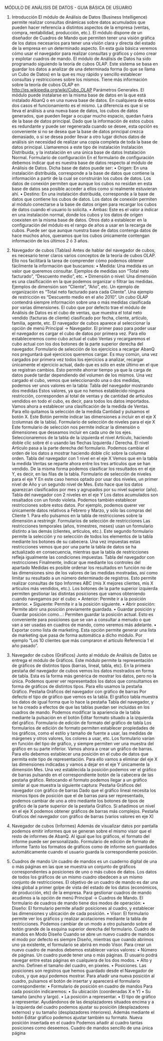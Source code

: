 MÓDULO DE ANÁLISIS DE DATOS - GUIA BÁSICA DE USUARIO
1. Introducción
El módulo de Análisis de Datos (Business Intelligence) permite realizar consultas dinámicas sobre datos
acumulados que pueden hacer referencia a distintos aspectos de la empresa (ventas, compra,
rentabilidad, producción, etc.). El módulo dispone de un diseñador de Cuadros de Mando que permiten
tener una visión gráfica de los datos necesarios para tener una visión clara y directa del estado de la
empresa en un determinado aspecto.
En esta guía básica veremos cómo usar el navegador para realizar consultas y gráficos y cómo crear y
explotar cuadros de mando.
El módulo de Análisis de Datos ha sido programado siguiendo la teoría de cubos OLAP. Este sistema se
basa en guardar los datos a analizar de una determinada forma (lo que se llama un Cubo de Datos) en la
que es muy rápido y sencillo establecer consultas y restricciones sobre los mismos. Tiene más
información sobre la teoría de cubos OLAP en http://es.wikipedia.org/wiki/Cubo_OLAP
Parámetros Generales. El módulo puede instalarse en la misma base de datos en la que está instalado
AbanQ o en una nueva base de datos. En cualquiera de estos dos casos el funcionamiento es el mismo.
La diferencia es que si se lleva el análisis a una nueva base de datos, los cubos de datos generados, que
pueden llegar a ocupar mucho espacio, quedan fuera de la base de datos principal. Dado que la
información de estos cubos es redundante y puede ser regenerada cuando se desee, esta opción es
conveniente si no se desea que la base de datos principal crezca demasiado, o si se desea poder llevar a
otro lugar dichos datos de análisis sin necesidad de realizar una copia completa de toda la base de datos
principal. Llamaremos a este tipo de instalación Instalación Distribuida, y la instalación en una única base
de datos Instalación Normal.
Formulario de configuración
En el formulario de configuración debemos indicar qué es nuestra base de datos respecto al módulo de
Análisis de Datos. Dicha base de datos puede ser:
• Origen: En una instalación distribuida, corresponde a la base de datos que contiene la
información a partir de la cual se construirán los cubos de datos. Los datos de conexión permiten
que aunque los cubos no residan en esta base de datos sea posible acceder a ellos como si
realmente estuvieran ahí.
• Destino: En una instalación distribuida, corresponde a la base de datos que contiene los cubos de
datos. Los datos de conexión permiten al módulo conectarse a la base de datos origen para
recargar los cubos de datos cuando el usuario lo solicita.
• Ambas: Este es el valor a indicar en una instalación normal, donde los cubos y los datos de
origen coexisten en la misma base de datos.
Otros dato a establecer en la configuración del módulo es el rango de años a usar en la recarga de cubos.
Puede ser que aunque nuestra base de datos contenga datos de hace muchos años, queramos que los
cubos únicamente contengan información de los últimos 2 ó 3 años.

2. Navegador de cubos (Tablas)
Antes de hablar del navegador de cubos, es necesario tener claros varios conceptos de la teoría de cubos
OLAP. Ello nos facilitará la tarea de comprender cómo podemos obtener fácilmente la información que
buscamos:
• Medida: Una medida es un valor que queremos consultar. Ejemplos de medidas son “Total neto
facturado”, “Descuento medio”, etc.
• Dimensión o nivel: Una dimensión es una clasificación en la que podemos organizar o filtrar las
medidas. Ejemplos de dimensión son “Cliente”, “Año”, etc. Un ejemplo de organización es “Total
neto facturado para cada Cliente”. Una ejemplo de restricción es “Descuento medio en el año
2010”.
Un cubo OLAP contendrá siempre información sobre una o más medidas clasificada por varias
dimensiones. El cubo que por defecto trae el módulo de Análisis de Datos es el cubo de ventas, que
muestra el total neto vendido (facturas de cliente) clasificado por fecha, cliente, artículo, familia, agente,
etc.
El navegador de cubos aparece al seleccionar la opción de menú Principal → Navegador.
El primer paso para poder usar el navegador es cargar el cubo de datos por primera vez. Para ello
estableceremos como cubo actual el cubo Ventas y recargaremos el cubo actual con los dos botones de la
parte superior derecha del navegador.
Formulario de selección de los ejercicios a recargar
AbanQ nos preguntará qué ejercicios queremos cargar. Es muy común, una vez cargados por primera vez
todos los ejercicios a analizar, recargar únicamente el ejercicio actual, dado que es sólo en este último en
el que se registran cambios. Esto permite ahorrar tiempo ya que la carga de datos puede tardar
dependiendo del volumen de los mismos.
Una vez cargado el cubo, vemos que seleccionando una o dos medidas, podemos ver unos valores en la
tabla:
Tabla del navegador mostrando dos medidas
Estos valores, ya que no hemos establecido ninguna restricción, corresponden al total de ventas y de
cantidad de artículos vendidos en todo el cubo, es decir, para todos los datos importados.
Vamos ahora a establecer una clasificación de la medida de Ventas. Para ello quitamos la selección de la
medida Cantidad y pulsamos el botón X. Este Botón permite indicar las dimensiones a incluir en el eje X
(columnas de la tabla).
Formulario de selección de niveles para el eje X
Este formulario de selección nos permite indicar la dimensión o dimensiones que deseamos incluir en
cada uno de los ejes. Seleccionaremos de la tabla de la izquierda el nivel Artículo, haciendo doble clic
sobre él o usando las flechas Izquierda / Derecha. El nivel Artículo pasa a la parte derecha del formulario.
Podemos cambiar el orden de los datos a mostrar haciendo doble clic sobre la columna orden.
Tabla del navegador con 1 nivel en el eje X
Vemos que en la tabla la medida Ventas se reparte ahora entre los tres artículos que se han vendido.
De la misma forma podemos clasificar los resultados en el eje Y, es decir, en las filas de la tabla.
Formulario de selección de niveles para el eje Y
En este caso hemos optado por usar dos niveles, un primer nivel de Año y un segundo nivel de Mes. Esto
hace que los datos aparezcan clasificados por mes y agrupados por su nivel superior (año).
Tabla del navegador con 2 niveles en el eje Y
Los datos acumulados son resaltados con un fondo violeta.
Podemos también establecer restricciones sobre estos datos. Por ejemplo, podemos querer ver
únicamente datos relativos a Febrero y Marzo, y sólo las compras del Cliente 1. Para ello pulsamos en la
tabla de restricciones sobre la dimensión a restringir.
Formularios de selección de restricciones
Las restricciones temporales (años, trimestres, meses) usan un formulario distinto a las demás (clientes,
artículos, etc.). Este segundo formulario permite la selección y no selección de todos los elementos de la
tabla mediante los botones de su cabecera.
Una vez impuestas estas restricciones vemos que por una parte la tabla de datos se ha actualizado en
consecuencia, mientras que la tabla de restricciones refleja igualmente las condiciones impuestas.
Tabla del navegador con restricciones
Finalmente, indicar que mediante los controles del apartado Medidas es posible ordenar los resultados en
función no de las dimensiones sino de los valores de las medidas mostradas, así como limitar su
resultado a un número determinado de registros. Esto permite realizar consultas de tipo Informes ABC
(mis X mejores clientes, mis X artículos más vendidos, etc.).
Los botones de la parte superior izquierda permiten gestionar las distintas posiciones que vamos
obteniendo cuando navegamos por el cubo:
• Anterior: Permite ir a la posición anterior.
• Siguiente: Permite ir a la posición siguiente.
• Abrir posición: Permite abrir una posición previamente guardada.
• Guardar posición y Guardar posición como...: Permiten guardar la posición actual. Esto es
conveniente para posiciones que se van a consultar a menudo o que van a ser usadas en cuadros
de mando, como veremos más adelante.
• Exportar como lista de marketing. Esta opción permite generar una lista de marketing que pasa
de forma automática a dicho módulo. Por ejemplo “Los 10 clientes que más compraron el artículo
Referencia 1 el año pasado”.
3. Navegador de cubos (Gráficos)
Junto al módulo de Análisis de Datos se entrega el módulo de Gráficos. Este módulo permite la
representación de gráficos de distintos tipos (barras, lineal, tabla, etc).
En la primera pestaña del navegador de cubos vemos los datos mostrados en forma de tabla. Esta es la
forma más genérica de mostrar los datos, pero no la única. Podemos querer ver representados los datos
que consultamos en forma de gráficos de distintos tipos. Para ello usamos la pestaña Gráfico.
Pestaña Gráficos del navegador con gráfico de barras
Por defecto el tipo de gráfico que vemos es la tabla. El gráfico tabla muestra los datos de igual forma que
lo hace la pestaña Tabla del navegador, y se ha creado a efectos de que las tablas puedan ser incluidas
en los cuadros de mando. Podemos modificar la apariencia de la tabla mediante la pulsación en el botón
Editar formato situado a la izquierda del gráfico.
Formulario de edición de formato del gráfico de tabla
Los formularios de edición de formato permiten establecer propiedades de los gráficos, como el estilo y
tamaño de fuente a usar, las medidas de márgenes y otros valores, los colores a usar, etc. Los formulario
varían en función del tipo de gráfico, y siempre permiten ver una muestra del gráfico en su parte inferior.
Vamos ahora a crear un gráfico de barras. Para ello debemos establecer una posición en el cubo de datos
que permita este tipo de representación. Para ello vamos a eliminar del eje X las dimensiones indicadas y
vamos a dejar en el eje Y únicamente la dimensión Mes. Una vez establecida la posición podemos ver el
gráfico de barras pulsando en el correspondiente botón de la cabecera de las pestaña gráfico.
Retocando el formato podemos llegar a un gráfico similar al que muestra la siguiente captura:
Pestaña Gráficos del navegador con gráfico de barras
Dado que el gráfico lineal necesita los mismos tipos de posición que el de barras para ser representado,
podemos cambiar de uno a otro mediante los botones de tipos de gráfico de la parte superior de la
pestaña Gráfico.
Si añadimos un nivel en el eje X podemos obtener gráficos de barras más complejos.
Pestaña Gráficos del navegador con gráfico de barras (varios valores en eje X)
4. Navegador de cubos (Informes)
Además de visualizar datos por pantalla podemos emitir informes que se generan sobre el mismo visor
que el resto de informes de AbanQ. Al igual que los gráficos, el formato del informe puede ser
personalizado.
Formulario de edición de formato de informe
Tanto los formatos de gráficos como de informe son guardados automáticamente cuando el usuario
guarda la correspondiente posición.
5. Cuadros de mando
Un cuadro de mandos es un cuaderno digital de una o más páginas en las que se muestra un conjunto de
gráficos correspondientes a posiciones de uno o más cubos de datos. Los datos de todos los gráficos de
un mismo cuadro obedecen a un mismo conjunto de restricciones.
El objetivo de un cuadro de mando es dar una idea global a primer golpe de vista del estado de los datos
(económicos, de producción, etc) de la empresa.
Para gestionar cuadros de mando acudimos a la opción de menú Principal → Cuadros de Mando.
El formulario de cuadros de mando tiene dos modos de operación:
• Diseño: El formulario permite añadir posiciones al cuadro, y establecer las dimensiones y
ubicación de cada posición.
• Visor: El formulario permite ver los gráficos y realizar acotaciones mediante la tabla de
restricciones.
Podemos cambiar de un modo a otro pulsando sobre el botón grande de la esquina superior derecha del
formulario.
Cuadro de mandos en Modo Diseño
Cuando se abre un nuevo cuadro de mandos el modo por defecto es siempre Diseño, mientras que
cuando abrimos uno ya existente, el formulario se abrirá en modo Visor.
Para crear un nuevo cuadro de mandos debemos establecer varios valores:
• Número de páginas. Un cuadro puede tener una o más páginas. El usuario podrá navegar entre
estas páginas en cualquiera de los dos modos.
• Alto y ancho. Definen el tamaño del cuadro, en píxeles.
• Posiciones. Las posiciones son registros que hemos guardado desde el Navegador de cubos, y
que aquí podemos mostrar. Para añadir una nueva posición al cuadro, pulsamos el botón de
insertar y aparecerá el formulario correspondiente:
•
Formulario de posición en cuadro de mandos
Para cada posición indicaremos:
• Su ubicación (coordenadas X e Y)
• Su tamaño (ancho y largo).
• La posición a representar.
• El tipo de gráfico a representar.
Ayudándonos de las desplazadores situados encima y a la izquierda del cuadro podemos ajustar su
posición (desplazadores externos) y su tamaño (desplazadores interiores). Además mediante el botón
Editar gráfico podemos ajustar también su formato.
Nueva posición insertada en el cuadro
Podemos añadir al cuadro tantas posiciones como deseemos.
Cuadro de mandos sencillo de una única página